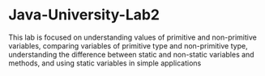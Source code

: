 # Java-University-Lab2
This lab is focused on understanding values of primitive and non-primitive variables, comparing variables of primitive type and non-primitive type, understanding the difference between static and non-static variables and methods, and using static variables in simple applications
